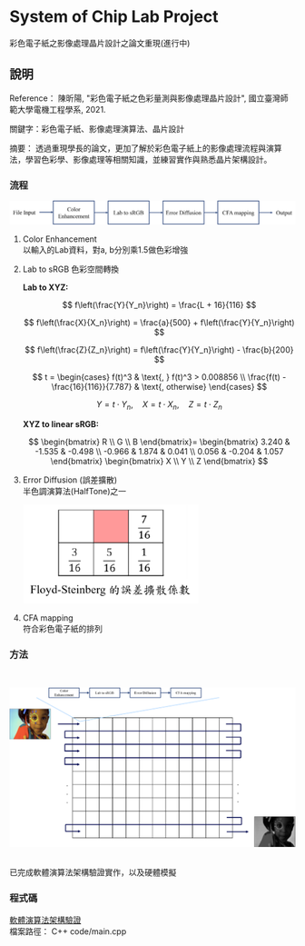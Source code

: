 # System of Chip Lab Project

彩色電子紙之影像處理晶片設計之論文重現(進行中)

## 說明

Reference： 陳昕陽, "彩色電子紙之色彩量測與影像處理晶片設計", 國立臺灣師範大學電機工程學系, 2021.

關鍵字：彩色電子紙、影像處理演算法、晶片設計

摘要： 透過重現學長的論文，更加了解於彩色電子紙上的影像處理流程與演算法，學習色彩學、影像處理等相關知識，並練習實作與熟悉晶片架構設計。

### 流程

![img](https://github.com/deng41075010h/EE/blob/main/Lab/process.png)

1. Color Enhancement  
   以輸入的Lab資料，對a, b分別乘1.5做色彩增強  

   
2. Lab to sRGB
   色彩空間轉換

   **Lab to XYZ:**

   $$ f\left(\frac{Y}{Y_n}\right) = \frac{L + 16}{116} $$
   
   $$ f\left(\frac{X}{X_n}\right) = \frac{a}{500} + f\left(\frac{Y}{Y_n}\right) $$
   
   $$ f\left(\frac{Z}{Z_n}\right) = f\left(\frac{Y}{Y_n}\right) - \frac{b}{200} $$

   $$
   t =
   \begin{cases} 
   f(t)^3 & \text{, } f(t)^3 > 0.008856 \\
   \frac{f(t) - \frac{16}{116}}{7.787} & \text{, otherwise}
   \end{cases}
   $$

   $$
   Y = t \cdot Y_n , \quad
   X = t \cdot X_n , \quad
   Z = t \cdot Z_n
   $$


   **XYZ to linear sRGB:**

   $$
   \begin{bmatrix}
   R \\
   G \\
   B
   \end{bmatrix}=
   \begin{bmatrix}
   3.240 & -1.535 & -0.498 \\
   -0.966 & 1.874 & 0.041 \\
   0.056 & -0.204 & 1.057
   \end{bmatrix}
   \begin{bmatrix}
   X \\
   Y \\
   Z
   \end{bmatrix}
   $$



   
3. Error Diffusion (誤差擴散)  
   半色調演算法(HalfTone)之一
   
   ![img](https://github.com/deng41075010h/EE/blob/main/Lab/Floyd-Steinberg.png#pic_left)
   
4. CFA mapping  
   符合彩色電子紙的排列  

### 方法
<br>

![img](https://github.com/deng41075010h/EE/blob/main/Lab/method.png)

<br>
已完成軟體演算法架構驗證實作，以及硬體模擬

### 程式碼
[軟體演算法架構驗證](https://github.com/deng41075010h/EE/blob/main/Lab/C%2B%2B%20code/main.cpp)  
檔案路徑： C++ code/main.cpp  
 


